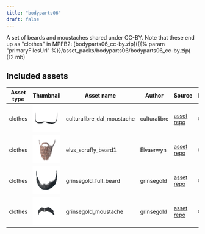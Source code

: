 ```yaml
---
title: "bodyparts06"
draft: false
---
```


A set of beards and moustaches shared under CC-BY. Note that these end up as "clothes" in MPFB2: [bodyparts06_cc-by.zip]({{% param "primaryFilesUrl" %}}/asset_packs/bodyparts06/bodyparts06_cc-by.zip) (12 mb)


## Included assets

| Asset type | Thumbnail | Asset name | Author | Source | License |
| ---------- | --------- | ---------- | ------ | ------ | ------- |
| clothes | ![culturalibre_dal_moustache.png](culturalibre_dal_moustache.png) | culturalibre_dal_moustache | culturalibre | [asset repo](http://www.makehumancommunity.org/node/2872) | CC-BY |
| clothes | ![elvs_scruffy_beard1.png](elvs_scruffy_beard1.png) | elvs_scruffy_beard1 | Elvaerwyn | [asset repo](http://www.makehumancommunity.org/node/2611) | CC-BY |
| clothes | ![grinsegold_full_beard.png](grinsegold_full_beard.png) | grinsegold_full_beard | grinsegold | [asset repo](http://www.makehumancommunity.org/node/188) | CC-BY |
| clothes | ![grinsegold_moustache.png](grinsegold_moustache.png) | grinsegold_moustache | grinsegold | [asset repo](http://www.makehumancommunity.org/node/187) | CC-BY |
